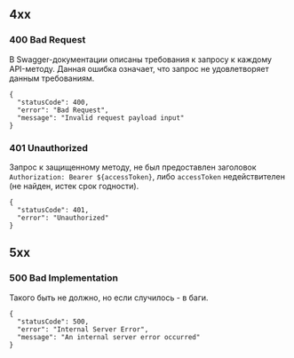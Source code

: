## 4xx

### 400 Bad Request

В Swagger-документации описаны требования к запросу к каждому API-методу. Данная ошибка означает, что запрос не удовлетворяет данным требованиям.

```
{
  "statusCode": 400,
  "error": "Bad Request",
  "message": "Invalid request payload input"
}
```

### 401 Unauthorized

Запрос к защищенному методу, не был предоставлен заголовок `Authorization: Bearer ${accessToken}`, либо `accessToken` недействителен (не найден, истек срок годности).

```
{
  "statusCode": 401,
  "error": "Unauthorized"
}
```

## 5xx

### 500 Bad Implementation

Такого быть не должно, но если случилось - в баги.

```
{
  "statusCode": 500,
  "error": "Internal Server Error",
  "message": "An internal server error occurred"
}
```

